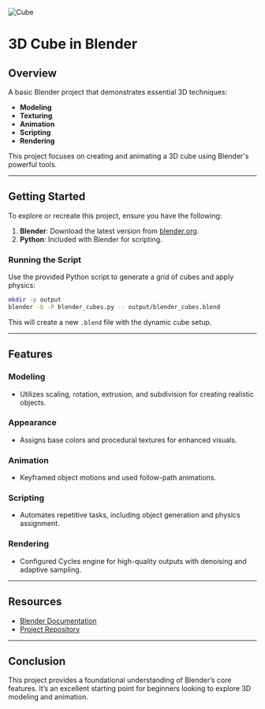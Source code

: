 ![Cube](https://github.com/user-attachments/assets/92a21d33-e13b-443e-b420-e3fed52a0f91)

# 3D Cube in Blender

## Overview

A basic Blender project that demonstrates essential 3D techniques:

- **Modeling**
- **Texturing**
- **Animation**
- **Scripting**
- **Rendering**

This project focuses on creating and animating a 3D cube using Blender's powerful tools.

---

## Getting Started

To explore or recreate this project, ensure you have the following:

1. **Blender**: Download the latest version from [blender.org](https://www.blender.org).
2. **Python**: Included with Blender for scripting.

### Running the Script

Use the provided Python script to generate a grid of cubes and apply physics:

```bash
mkdir -p output
blender -b -P blender_cubes.py -- output/blender_cubes.blend
```

This will create a new `.blend` file with the dynamic cube setup.

---

## Features

### Modeling
- Utilizes scaling, rotation, extrusion, and subdivision for creating realistic objects.

### Appearance
- Assigns base colors and procedural textures for enhanced visuals.

### Animation
- Keyframed object motions and used follow-path animations.

### Scripting
- Automates repetitive tasks, including object generation and physics assignment.

### Rendering
- Configured Cycles engine for high-quality outputs with denoising and adaptive sampling.

---

## Resources

- [Blender Documentation](https://docs.blender.org)
- [Project Repository](https://github.com/mohammadtakneshan/3D-Cube-in-Blender)

---

## Conclusion

This project provides a foundational understanding of Blender’s core features. It’s an excellent starting point for beginners looking to explore 3D modeling and animation.

